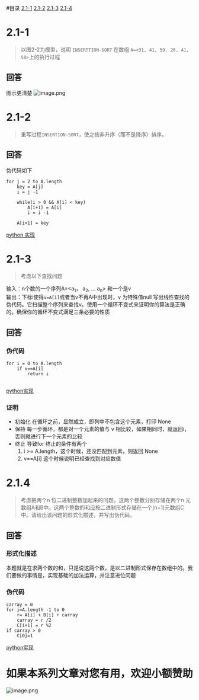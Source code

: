 #目录
[2.1-1](#2.1-1)
[2.1-2](#2.1-2)
[2.1-3](#2.1-3)
[2.1-4](#2.1-4)

# 2.1-1
> 以图2-2为模型，说明 `INSERTTION-SORT` 在数组 `A=<31, 41, 59, 26, 41, 58>`上的执行过程

## 回答
图示更清楚
![image.png](http://ww1.sinaimg.cn/large/d1bc6e1egy1glkwvn8o63j20u0140nlb.jpg)



# 2.1-2
> 重写过程`INSERTION-SORT`，使之按非升序（而不是降序）排序。

## 回答
伪代码如下
```
for j = 2 to A.length
    key = A[j]
    i = j -1
    
    while(i > 0 && A[i] < key)
        A[i+1] = A[i]
        i = i -1
        
    A[i+1] = key
```

[python 实现](./code/code2.1-2.py)


# 2.1-3
> 考虑以下查找问题

输入：n个数的一个序列A=<a<sub>1</sub>， a<sub>2</sub>, ... a<sub>n</sub>> 和一个是v  
输出：下标i使得`v=A[i]`或者当v不再A中出现时，v 为特殊值null
写出线性查找的伪代码。它扫描整个序列来查找v。使用一个循环不变式来证明你的算法是正确的。确保你的循环不变式满足三条必要的性质

## 回答

### 伪代码
```
for i = 0 to A.length
    if v==A[i]
        return i
        
```

[python实现](./code/code2.1-3.py)

### 证明

* 初始化
    在循环之前，显然成立，即列中不包含这个元素，打印 None
* 保持
    每一步循环，都是对一个元素的值与 v 相比较，如果相同时，就返回i，否则就进行下一个元素的比较
* 终止
    导致for 终止的条件有两个
    1. i >= A.length，这个时候，还没匹配到元素，则返回 None
    2. v==A[i] 这个时候说明已经查找到对应数值


# 2.1.4
> 考虑把两个n 位二进制整数加起来的问题，这两个整数分别存储在两个n 元数组A和B中。这两个整数的和应按二进制形式存储在一个(n+1)元数组C中。请给出该问题的形式化描述，并写出伪代码。

## 回答

### 形式化描述
本题就是在求两个数的和，只是说这两个数，是以二进制形式保存在数组中的。我们要做的事情是，实现基础的加法运算，并注意进位问题

### 伪代码
```
carray = 0
for i=A.length -1 to 0
    r= A[i] + B[i] + carray
    carray = r /2 
    C[i+1] = r %2
if carray > 0
    C[0]=1
```

[python实现](./code/code2.1-4.py)


# 如果本系列文章对您有用，欢迎小额赞助
![image.png](http://ww1.sinaimg.cn/large/d1bc6e1ely1gll5hqkm3uj20880akjsz.jpg)